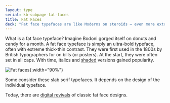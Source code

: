 ```yaml
---
layout: type
serial: kb-subpage-fat-faces
title: Fat Faces
deck: "Fat face typefaces are like Moderns on steroids — even more extreme contrast."
---
```


What is a fat face typeface? Imagine Bodoni gorged itself on donuts and candy for a month. A fat face typeface is simply an ultra-bold typeface, often with extreme thick-thin contrast. They were first used in the 1800s by British typographers for on bills (or posters). At the start, they were often set in all caps. With time, italics and [shaded](https://fonts.adobe.com/fonts/ingeborg) versions gained popularity.

![Fat faces]({{site.url}}/svg/kb/fat-faces.svg){:width="90%"}

Some consider these slab serif typefaces. It depends on the design of the individual typeface.

Today, there are [digital revivals](https://fonts.adobe.com/fonts/wtr-fatboy) of classic fat face designs.